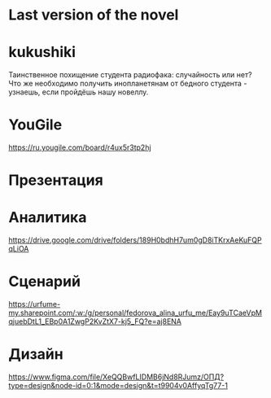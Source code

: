 # Last version of the novel

# kukushiki
Таинственное похищение студента радиофака: случайность или нет? Что же необходимо получить инопланетянам от бедного студента - узнаешь, если пройдёшь нашу новеллу.
# YouGile
https://ru.yougile.com/board/r4ux5r3tp2hj
# Презентация

# Аналитика
https://drive.google.com/drive/folders/189H0bdhH7um0gD8iTKrxAeKuFQPqLiOA
# Сценарий
https://urfume-my.sharepoint.com/:w:/g/personal/fedorova_alina_urfu_me/Eay9uTCaeVpMqjuebDtL1_EBp0A1ZwgP2KvZtX7-kj5_FQ?e=aj8ENA
# Дизайн
https://www.figma.com/file/XeQQBwfLIDMB6jNd8RJumz/ОПД?type=design&node-id=0:1&mode=design&t=t9904v0AffyqTg77-1
